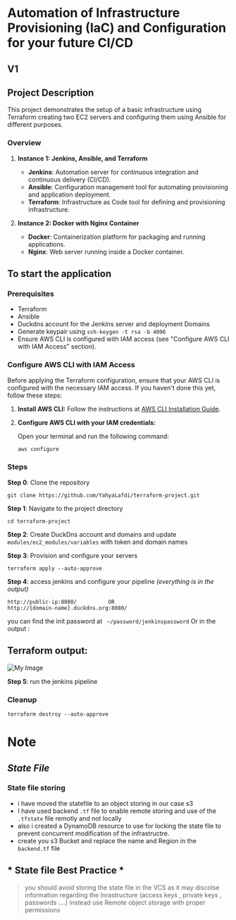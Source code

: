 
# Automation of Infrastructure Provisioning (IaC) and Configuration for your future CI/CD
## V1
## Project Description

This project demonstrates the setup of a basic infrastructure using Terraform creating two EC2 servers and configuring them using Ansible for different purposes.

### Overview

1. **Instance 1: Jenkins, Ansible, and Terraform**
   - **Jenkins**: Automation server for continuous integration and continuous delivery (CI/CD).
   - **Ansible**: Configuration management tool for automating provisioning and application deployment.
   - **Terraform**: Infrastructure as Code tool for defining and provisioning infrastructure.

2. **Instance 2: Docker with Nginx Container**
   - **Docker**: Containerization platform for packaging and running applications.
   - **Nginx**: Web server running inside a Docker container.

## To start the application
### Prerequisites
- Terraform
- Ansible
- Duckdns account for the Jenkins server and deployment Domains
- Generate keypair using ```ssh-keygen -t rsa -b 4096 ```
- Ensure AWS CLI is configured with IAM access (see "Configure AWS CLI with IAM Access" section).


### Configure AWS CLI with IAM Access

Before applying the Terraform configuration, ensure that your AWS CLI is configured with the necessary IAM access. If you haven't done this yet, follow these steps:

1. **Install AWS CLI:** Follow the instructions at [AWS CLI Installation Guide](https://docs.aws.amazon.com/cli/latest/userguide/cli-configure-files.html).

2. **Configure AWS CLI with your IAM credentials:**

   Open your terminal and run the following command:

   ```bash
   aws configure

### Steps

**Step 0**: Clone the repository 
 
    git clone https://github.com/YahyaLafdi/terraform-project.git

**Step 1**: Navigate to the project directory
 
    cd terraform-project


**Step 2**: Create DuckDns account and domains and      update `` modules/ec2_modules/variables``   with token and domain names

**Step 3**: Provision and configure your servers

    terraform apply --auto-approve
    

**Step 4**: access jenkins and configure your pipeline *(everything is in the output)*

    http://public-ip:8080/          OR 
    http://{domain-name}.duckdns.org:8080/

you can find the init password at `` ~/password/jenkinspassword``   Or in the output :

## Terraform output: 
![My Image](output.png)

**Step 5**:   run the jenkins pipeline
### Cleanup


    terraform destroy --auto-approve

# **Note**
## *State File*
 ### State file storing
  - i have moved the statefile to an object storing in our case s3
  - I have used backend  ` .tf ` file to enable remote storing and use of the ` .tfstate` file remotly and not locally
  - also i created a DynamoDB resource to use for locking the state file to prevent concurrent modification of the infrastructre.
   - create you s3 Bucket and replace the name and Region in the `` backend.tf`` file
 ## * State file Best Practice *
>    you should avoid storing the state file in the VCS as it may discolse information regarding the Inrastructure (access keys , private keys , passwords ....)
>    instead use Remote object storage with proper permissions 



